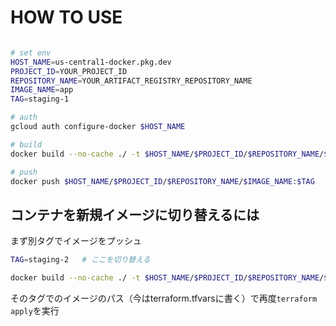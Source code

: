# HOW TO USE

```sh

# set env
HOST_NAME=us-central1-docker.pkg.dev
PROJECT_ID=YOUR_PROJECT_ID
REPOSITORY_NAME=YOUR_ARTIFACT_REGISTRY_REPOSITORY_NAME
IMAGE_NAME=app
TAG=staging-1

# auth
gcloud auth configure-docker $HOST_NAME

# build
docker build --no-cache ./ -t $HOST_NAME/$PROJECT_ID/$REPOSITORY_NAME/$IMAGE_NAME:$TAG --platform linux/amd64

# push
docker push $HOST_NAME/$PROJECT_ID/$REPOSITORY_NAME/$IMAGE_NAME:$TAG
```

## コンテナを新規イメージに切り替えるには

まず別タグでイメージをプッシュ

```sh
TAG=staging-2   # ここを切り替える

docker build --no-cache ./ -t $HOST_NAME/$PROJECT_ID/$REPOSITORY_NAME/$IMAGE_NAME:$TAG --platform linux/amd64 && docker push $HOST_NAME/$PROJECT_ID/$REPOSITORY_NAME/$IMAGE_NAME:$TAG
```

そのタグでのイメージのパス（今はterraform.tfvarsに書く）で再度`terraform apply`を実行
